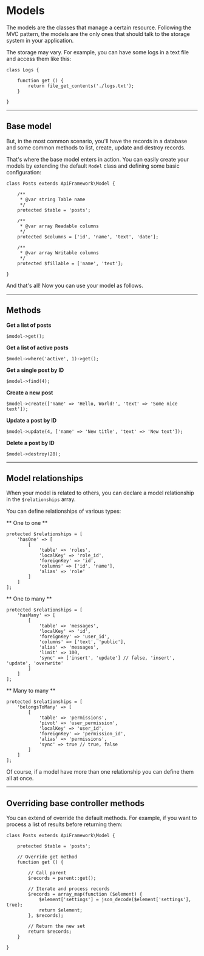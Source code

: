 # Models

The models are the classes that manage a certain resource. Following the MVC pattern, the models are the only ones that should talk to the storage system in your application.

The storage may vary. For example, you can have some logs in a text file and access them like this:

```
class Logs {

    function get () {
        return file_get_contents('./logs.txt');
    }

}
```

---

## Base model

But, in the most common scenario, you'll have the records in a database and some common methods to list, create, update and destroy records.

That's where the base model enters in action. You can easily create your models by extending the default `Model` class and defining some basic configuration:

```
class Posts extends ApiFramework\Model {

    /**
     * @var string Table name
     */
    protected $table = 'posts';

    /**
     * @var array Readable columns
     */
    protected $columns = ['id', 'name', 'text', 'date'];

    /**
     * @var array Writable columns
     */
    protected $fillable = ['name', 'text'];

}
```

And that's all! Now you can use your model as follows.

---

## Methods

**Get a list of posts**

```
$model->get();
```

**Get a list of active posts**

```
$model->where('active', 1)->get();
```

**Get a single post by ID**

```
$model->find(4);
```

**Create a new post**

```
$model->create(['name' => 'Hello, World!', 'text' => 'Some nice text']);
```

**Update a post by ID**

```
$model->update(4, ['name' => 'New title', 'text' => 'New text']);
```

**Delete a post by ID**

```
$model->destroy(28);
```

---

## Model relationships

When your model is related to others, you can declare a model relationship in the `$relationships` array.

You can define relationships of various types:

** One to one **

```
protected $relationships = [
    'hasOne' => [
        [
            'table' => 'roles',
            'localKey' => 'role_id',
            'foreignKey' => 'id',
            'columns' => ['id', 'name'],
            'alias' => 'role'
        ]
    ]
];
```

** One to many **

```
protected $relationships = [
    'hasMany' => [
        [
            'table' => 'messages',
            'localKey' => 'id',
            'foreignKey' => 'user_id',
            'columns' => ['text', 'public'],
            'alias' => 'messages',
            'limit' => 100,
            'sync' => ['insert', 'update'] // false, 'insert', 'update', 'overwrite'
        ]
    ]
];
```

** Many to many **

```
protected $relationships = [
    'belongsToMany' => [
        [
            'table' => 'permissions',
            'pivot' => 'user_permission',
            'localKey' => 'user_id',
            'foreignKey' => 'permission_id',
            'alias' => 'permissions',
            'sync' => true // true, false
        ]
    ]
];
```

Of course, if a model have more than one relationship you can define them all at once.

---

## Overriding base controller methods

You can extend of override the default methods. For example, if you want to process a list of results before returning them:

```
class Posts extends ApiFramework\Model {

    protected $table = 'posts';

    // Override get method
    function get () {

        // Call parent
        $records = parent::get();

        // Iterate and process records
        $records = array_map(function ($element) {
            $element['settings'] = json_decode($element['settings'], true);
            return $element;
        }, $records);

        // Return the new set
        return $records;
    }

}

```